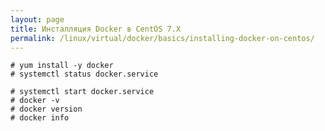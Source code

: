 ```yaml
---
layout: page
title: Инсталляция Docker в CentOS 7.X
permalink: /linux/virtual/docker/basics/installing-docker-on-centos/
---
```


    # yum install -y docker
    # systemctl status docker.service

    # systemctl start docker.service
    # docker -v
    # docker version
    # docker info
